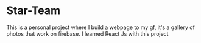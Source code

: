# Star-Team

This is a personal project where I build a webpage to my gf, it's a gallery of photos that work on firebase. I learned React Js with this project 
